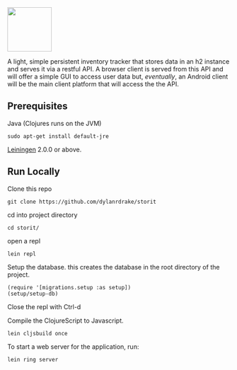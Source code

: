 <img src="https://i.imgur.com/M6ui15x.png" width="100" />

A light, simple persistent inventory tracker that stores data in an h2 instance and serves it via a restful API. A browser client is served from this API and will offer a simple GUI to access user data but, *eventually*, an Android client will be the main client platform that will access the the API.


## Prerequisites
Java (Clojures runs on the JVM)

    sudo apt-get install default-jre

[Leiningen](https://leiningen.org) 2.0.0 or above.


## Run Locally

Clone this repo

    git clone https://github.com/dylanrdrake/storit

cd into project directory

    cd storit/
    
open a repl

    lein repl
    
Setup the database. this creates the database in the root directory of the project. 

    (require '[migrations.setup :as setup])
    (setup/setup-db)

Close the repl with Ctrl-d

Compile the ClojureScript to Javascript.

    lein cljsbuild once

To start a web server for the application, run:

    lein ring server
